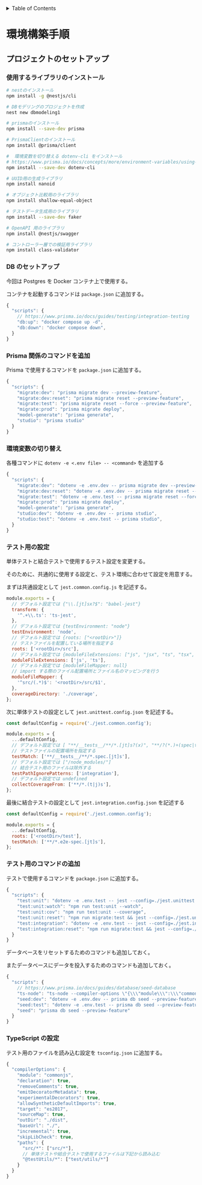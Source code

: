 <!-- START doctoc generated TOC please keep comment here to allow auto update -->
<!-- DON'T EDIT THIS SECTION, INSTEAD RE-RUN doctoc TO UPDATE -->
<details>
<summary>Table of Contents</summary>

- [環境構築手順](#%E7%92%B0%E5%A2%83%E6%A7%8B%E7%AF%89%E6%89%8B%E9%A0%86)
  - [プロジェクトのセットアップ](#%E3%83%97%E3%83%AD%E3%82%B8%E3%82%A7%E3%82%AF%E3%83%88%E3%81%AE%E3%82%BB%E3%83%83%E3%83%88%E3%82%A2%E3%83%83%E3%83%97)
    - [使用するライブラリのインストール](#%E4%BD%BF%E7%94%A8%E3%81%99%E3%82%8B%E3%83%A9%E3%82%A4%E3%83%96%E3%83%A9%E3%83%AA%E3%81%AE%E3%82%A4%E3%83%B3%E3%82%B9%E3%83%88%E3%83%BC%E3%83%AB)
    - [DB のセットアップ](#db-%E3%81%AE%E3%82%BB%E3%83%83%E3%83%88%E3%82%A2%E3%83%83%E3%83%97)
    - [Prisma 関係のコマンドを追加](#prisma-%E9%96%A2%E4%BF%82%E3%81%AE%E3%82%B3%E3%83%9E%E3%83%B3%E3%83%89%E3%82%92%E8%BF%BD%E5%8A%A0)
    - [環境変数の切り替え](#%E7%92%B0%E5%A2%83%E5%A4%89%E6%95%B0%E3%81%AE%E5%88%87%E3%82%8A%E6%9B%BF%E3%81%88)
    - [テスト用の設定](#%E3%83%86%E3%82%B9%E3%83%88%E7%94%A8%E3%81%AE%E8%A8%AD%E5%AE%9A)
    - [テスト用のコマンドの追加](#%E3%83%86%E3%82%B9%E3%83%88%E7%94%A8%E3%81%AE%E3%82%B3%E3%83%9E%E3%83%B3%E3%83%89%E3%81%AE%E8%BF%BD%E5%8A%A0)
    - [TypeScript の設定](#typescript-%E3%81%AE%E8%A8%AD%E5%AE%9A)

</details>
<!-- END doctoc generated TOC please keep comment here to allow auto update -->

# 環境構築手順

## プロジェクトのセットアップ

### 使用するライブラリのインストール

```bash
# nestのインストール
npm install -g @nestjs/cli

# DBモデリングのプロジェクトを作成
nest new dbmodeling1

# prismaのインストール
npm install --save-dev prisma

# PrismaClientのインストール
npm install @prisma/client

#  環境変数を切り替える dotenv-cli をインストール
# https://www.prisma.io/docs/concepts/more/environment-variables/using-multiple-env-files
npm install --save-dev dotenv-cli

# UUID用の生成ライブラリ
npm install nanoid

# オブジェクト比較用のライブラリ
npm install shallow-equal-object

# テストデータ生成用のライブラリ
npm install --save-dev faker

# OpenAPI 用のライブラリ
npm install @nestjs/swagger

# コントローラー層での検証用ライブラリ
npm install class-validator
```

### DB のセットアップ

今回は Postgres を Docker コンテナ上で使用する。

コンテナを起動するコマンドは `package.json` に追加する。

```js
{
  "scripts": {
    // https://www.prisma.io/docs/guides/testing/integration-testing
    "db:up": "docker compose up -d",
    "db:down": "docker compose down",
  }
}
```

### Prisma 関係のコマンドを追加

Prisma で使用するコマンドを `package.json` に追加する。

```js
{
  "scripts": {
    "migrate:dev": "prisma migrate dev --preview-feature",
    "migrate:dev:reset": "prisma migrate reset --preview-feature",
    "migrate:test": "prisma migrate reset --force --preview-feature",
    "migrate:prod": "prisma migrate deploy",
    "model-generate": "prisma generate",
    "studio": "prisma studio"
  }
}
```

### 環境変数の切り替え

各種コマンドに `dotenv -e <.env file> -- <command>` を追加する

```js
{
  "scripts": {
    "migrate:dev": "dotenv -e .env.dev -- prisma migrate dev --preview-feature",
    "migrate:dev:reset": "dotenv -e .env.dev -- prisma migrate reset --preview-feature",
    "migrate:test": "dotenv -e .env.test -- prisma migrate reset --force --preview-feature",
    "migrate:prod": "prisma migrate deploy",
    "model-generate": "prisma generate",
    "studio:dev": "dotenv -e .env.dev -- prisma studio",
    "studio:test": "dotenv -e .env.test -- prisma studio",
  }
}
```

### テスト用の設定

単体テストと結合テストで使用するテスト設定を変更する。

そのために、共通的に使用する設定と、テスト環境に合わせて設定を用意する。

まずは共通設定として `jest.common.config.js` を記述する。

```js
module.exports = {
  // デフォルト設定では {"\\.[jt]sx?$": "babel-jest"}
  transform: {
    '^.+\\.ts': 'ts-jest',
  },
  // デフォルト設定では {testEnvironment: "node"}
  testEnvironment: 'node',
  // デフォルト設定では {roots: ["<rootDir>"]}
  // テストファイルを配置している場所を指定する
  roots: ['<rootDir>/src'],
  // デフォルト設定では {moduleFileExtensions: ["js", "jsx", "ts", "tsx", "json", "node"]}
  moduleFileExtensions: ['js', 'ts'],
  // デフォルト設定では {moduleFileMapper: null}
  // import する際のファイル配置場所とファイル名のマッピングを行う
  moduleFileMapper: {
    '^src/(.*)$': '<rootDir>/src/$1',
  },
  coverageDirectory: './coverage',
};
```

次に単体テストの設定として `jest.unittest.config.json` を記述する。

```js
const defaultConfig = require('./jest.common.config');

module.exports = {
  ...defaultConfig,
  // デフォルト設定では [ "**/__tests__/**/*.[jt]s?(x)", "**/?(*.)+(spec|test).[jt]s?(x)" ]
  // テストファイルの配置場所を指定する
  testMatch: ['**/__tests__/**/*.spec.[jt]s'],
  // デフォルト設定では ["/node_modules/"]
  // 結合テスト用のファイルは除外する
  testPathIgnorePatterns: ['integration'],
  // デフォルト設定では undefined
  collectCoverageFrom: ['**/*.(t|j)s'],
};
```

最後に結合テストの設定として `jest.integration.config.json` を記述する

```js
const defaultConfig = require('./jest.common.config');

module.exports = {
  ...defaultConfig,
  roots: ['<rootDir>/test'],
  testMatch: ['**/*.e2e-spec.[jt]s'],
};
```

### テスト用のコマンドの追加

テストで使用するコマンドを `package.json` に追加する。

```js
{
  "scripts": {
    "test:unit": "dotenv -e .env.test -- jest --config=./jest.unittest.config.json",
    "test:unit:watch": "npm run test:unit --watch",
    "test:unit:cov": "npm run test:unit --coverage",
    "test:unit:reset": "npm run migrate:test && jest --config=./jest.unittest.config.json",
    "test:integration": "dotenv -e .env.test -- jest --config=./jest.integration.config.json"
    "test:integration:reset": "npm run migrate:test && jest --config=./jest.integration.config.json",
  }
}
```

データベースをリセットするためのコマンドも追加しておく。

またデータベースにデータを投入するためのコマンドも追加しておく。

```js
{
  "scripts": {
    // https://www.prisma.io/docs/guides/database/seed-database
    "ts-node": "ts-node --compiler-options \"{\\\"module\\\":\\\"commonjs\\\"}\"",
    "seed:dev": "dotenv -e .env.dev -- prisma db seed --preview-feature",
    "seed:test": "dotenv -e .env.test -- prisma db seed --preview-feature",
    "seed": "prisma db seed --preview-feature"
  }
}
```

### TypeScript の設定

テスト用のファイルを読み込む設定を `tsconfig.json` に追加する。

```js
{
  "compilerOptions": {
    "module": "commonjs",
    "declaration": true,
    "removeComments": true,
    "emitDecoratorMetadata": true,
    "experimentalDecorators": true,
    "allowSyntheticDefaultImports": true,
    "target": "es2017",
    "sourceMap": true,
    "outDir": "./dist",
    "baseUrl": "./",
    "incremental": true,
    "skipLibCheck": true,
    "paths": {
      "src/*": ["src/*"],
      // 単体テストや結合テストで使用するファイルは下記から読み込む
      "@testUtils/*": ["test/utils/*"]
    }
  }
}
```
